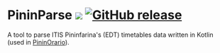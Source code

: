 # PininParse [![](https://jitpack.io/v/gabboxl/pininparse.svg)](https://jitpack.io/#gabboxl/pininparse) [![GitHub release](https://img.shields.io/github/release/Gabboxl/PininParse.svg)](https://github.com/Gabboxl/PininParse/releases)
A tool to parse ITIS Pininfarina's (EDT) timetables data written in Kotlin (used in [PininOrario](https://github.com/Gabboxl/PininOrario)).
